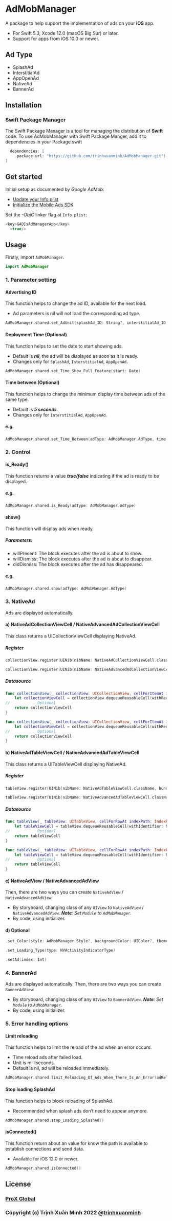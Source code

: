 # AdMobManager

A package to help support the implementation of ads on your **iOS** app.
- For Swift 5.3, Xcode 12.0 (macOS Big Sur) or later.
- Support for apps from iOS 10.0 or newer.

## Ad Type
- SplashAd
- InterstitialAd
- AppOpenAd
- NativeAd
- BannerAd

## Installation

### Swift Package Manager

The Swift Package Manager is a tool for managing the distribution of **Swift** code. To use AdMobManager with Swift Package Manger, add it to dependencies in your Package.swift
```swift
  dependencies: [
    .package(url: "https://github.com/trinhxuanminh/AdMobManager.git")
]
```

## Get started

Initial setup as documented by _Google AdMob_:
- [Update your Info.plist](https://developers.google.com/admob/ios/quick-start?hl=vi#update_your_infoplist)
- [Initialize the Mobile Ads SDK](https://developers.google.com/admob/ios/quick-start?hl=vi#initialize_the_mobile_ads_sdk)

Set the _-ObjC_ linker flag at `Info.plist`:
```swift
<key>GADIsAdManagerApp</key>
  <true/>
```

## Usage
Firstly, import `AdMobManager`.
```swift
import AdMobManager
```

### 1. Parameter setting

#### Advertising ID
This function helps to change the ad ID, available for the next load.
- Ad parameters is nil will not load the corresponding ad type.
```swift
AdMobManager.shared.set_AdUnit(splashAd_ID: String?, interstitialAd_ID: String?, appOpenAd_ID: String?, nativeAd_ID: String?, bannerAd_ID: String?)
```

#### Deployment Time (Optional)
This function helps to set the date to start showing ads.
- Default is _**nil**_, the ad will be displayed as soon as it is ready.
- Changes only for `SplashAd`, `InterstitialAd`, `AppOpenAd`.
```swift
AdMobManager.shared.set_Time_Show_Full_Feature(start: Date)
```

#### Time between (Optional)
This function helps to change the minimum display time between ads of the same type.
- Default is _**5 seconds**_.
- Changes only for `InterstitialAd`, `AppOpenAd`.

##### e.g.
```swift
AdMobManager.shared.set_Time_Between(adType: AdMobManager.AdType, time: Double)
```

### 2. Control

#### is_Ready()
This function returns a value _**true/false**_ indicating if the ad is ready to be displayed.

##### e.g.
```swift
AdMobManager.shared.is_Ready(adType: AdMobManager.AdType)
```

#### show()
This function will display ads when ready.

##### Parameters:
- willPresent: The block executes after the ad is about to show.
- willDismiss: The block executes after the ad is about to disappear.
- didDismiss: The block executes after the ad has disappeared.

##### e.g.
```swift
AdMobManager.shared.show(adType: AdMobManager.AdType)
```

### 3. NativeAd
Ads are displayed automatically.

#### **a) NativeAdCollectionViewCell / NativeAdvancedAdCollectionViewCell**
This class returns a UICollectionViewCell displaying NativeAd.

##### Register
```swift
collectionView.register(UINib(nibName: NativeAdCollectionViewCell.className, bundle: AdMobManager.bundle), forCellWithReuseIdentifier: NativeAdCollectionViewCell.className)
```
```swift
collectionView.register(UINib(nibName: NativeAdvancedAdCollectionViewCell.className, bundle: AdMobManager.bundle), forCellWithReuseIdentifier: NativeAdvancedAdCollectionViewCell.className)
```

##### Datasource
```swift
func collectionView(_ collectionView: UICollectionView, cellForItemAt indexPath: IndexPath) -> UICollectionViewCell {
    let collectionViewCell = collectionView.dequeueReusableCell(withReuseIdentifier: NativeAdCollectionViewCell.className, for: indexPath) as! NativeAdCollectionViewCell
//            Optional
    return collectionViewCell
}
```
```swift
func collectionView(_ collectionView: UICollectionView, cellForItemAt indexPath: IndexPath) -> UICollectionViewCell {
    let collectionViewCell = collectionView.dequeueReusableCell(withReuseIdentifier: NativeAdvancedAdCollectionViewCell.className, for: indexPath) as! NativeAdvancedAdCollectionViewCell
//            Optional
    return collectionViewCell
}
```

#### **b) NativeAdTableViewCell / NativeAdvancedAdTableViewCell**
This class returns a UITableViewCell displaying NativeAd.

##### Register
```swift
tableView.register(UINib(nibName: NativeAdTableViewCell.className, bundle: AdMobManager.bundle), forCellReuseIdentifier: NativeAdTableViewCell.className)
```
```swift
tableView.register(UINib(nibName: NativeAdvancedAdTableViewCell.className, bundle: AdMobManager.bundle), forCellReuseIdentifier: NativeAdvancedAdTableViewCell.className)
```

##### Datasource
```swift
func tableView(_ tableView: UITableView, cellForRowAt indexPath: IndexPath) -> UITableViewCell {
    let tableViewCell = tableView.dequeueReusableCell(withIdentifier: NativeAdTableViewCell.className, for: indexPath) as! NativeAdTableViewCell
//            Optional
    return tableViewCell
}
```
```swift
func tableView(_ tableView: UITableView, cellForRowAt indexPath: IndexPath) -> UITableViewCell {
    let tableViewCell = tableView.dequeueReusableCell(withIdentifier: NativeAdvancedAdTableViewCell.className, for: indexPath) as! NativeAdvancedAdTableViewCell
//            Optional
    return tableViewCell
}
```

#### **c) NativeAdView / NativeAdvancedAdView**
Then, there are two ways you can create `NativeAdView` / `NativeAdvancedAdView`:
- By storyboard, changing class of any `UIView` to `NativeAdView` / `NativeAdvancedAdView`. _**Note**: Set `Module` to `AdMobManager`._
- By code, using initializer.

#### **d) Optional**
```swift
.set_Color(style: AdMobManager.Style?, backgroundColor: UIColor?, themeColor: UIColor?)
```
```swift
.set_Loading_Type(type: NVActivityIndicatorType)
```
```swift
.setAd(index: Int)
```

### 4. BannerAd
Ads are displayed automatically.
Then, there are two ways you can create `BannerAdView`:
- By storyboard, changing class of any `UIView` to `BannerAdView`. _**Note**: Set `Module` to `AdMobManager`._
- By code, using initializer.

### 5. Error handling options

#### Limit reloading
This function helps to limit the reload of the ad when an error occurs.
- Time reload ads after failed load.
- Unit is milliseconds.
- Default is nil, ad will be reloaded immediately.
```swift
AdMobManager.shared.limit_Reloading_Of_Ads_When_There_Is_An_Error(adReloadTime: Int)
```

#### Stop loading SplashAd
This function helps to block reloading of SplashAd.
- Recommended when splash ads don’t need to appear anymore.
```swift
AdMobManager.shared.stop_Loading_SplashAd()
```

#### isConnected()
This function return about an value for know the path is available to establish connections and send data.
- Available for iOS 12.0 or newer.
```swift
AdMobManager.shared.isConnected()
```

## License
### [ProX Global](https://proxglobal.com)
### Copyright (c) Trịnh Xuân Minh 2022 [@trinhxuanminh](https://www.facebook.com/minhtx.developer)
